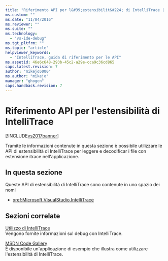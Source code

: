 ```yaml
---
title: "Riferimento API per l&#39;estensibilit&#224; di IntelliTrace | Microsoft Docs"
ms.custom: ""
ms.date: "11/04/2016"
ms.reviewer: ""
ms.suite: ""
ms.technology: 
  - "vs-ide-debug"
ms.tgt_pltfrm: ""
ms.topic: "article"
helpviewer_keywords: 
  - "IntelliTrace, guida di riferimento per le API"
ms.assetid: 46e6c648-293b-45c2-a29e-cca9c36cd865
caps.latest.revision: 7
author: "mikejo5000"
ms.author: "mikejo"
manager: "ghogen"
caps.handback.revision: 7
---
```

# Riferimento API per l&#39;estensibilit&#224; di IntelliTrace
[!INCLUDE[vs2017banner](../code-quality/includes/vs2017banner.md)]

Tramite le informazioni contenute in questa sezione è possibile utilizzare le API di estensibilità di IntelliTrace per leggere e decodificar i file con estensione itrace nell'applicazione.  
  
## In questa sezione  
 Queste API di estensibilità di IntelliTrace sono contenute in uno spazio dei nomi  
  
-   <xref:Microsoft.VisualStudio.IntelliTrace>  
  
## Sezioni correlate  
 [Utilizzo di IntelliTrace](../debugger/intellitrace.md)  
 Vengono fornite informazioni sul debug con IntelliTrace.  
  
 [MSDN Code Gallery](http://go.microsoft.com/fwlink/?LinkId=166091)  
 È disponibile un'applicazione di esempio che illustra come utilizzare l'estensibilità di IntelliTrace.